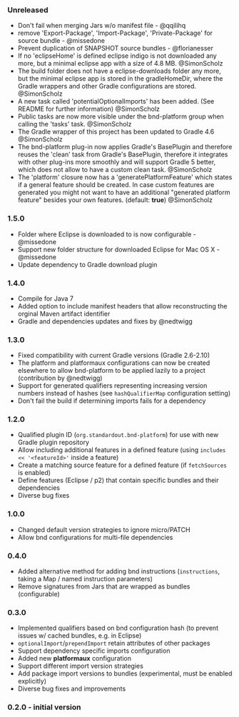 ### Unreleased

 - Don't fail when merging Jars w/o manifest file - @qqilihq
 - remove 'Export-Package', 'Import-Package', 'Private-Package' for source bundle - @missedone
 - Prevent duplication of SNAPSHOT source bundles - @florianesser
 - If no 'eclipseHome' is defined eclipse indigo is not downloaded any more, but a minimal eclipse app with a size of 4.8 MB. @SimonScholz
 - The build folder does not have a eclipse-downloads folder any more, but the minimal eclipse app is stored in the gradleHomeDir, where the Gradle wrappers and other Gradle configurations are stored. @SimonScholz
 - A new task called 'potentialOptionalImports' has been added. (See README for further information) @SimonScholz
 - Public tasks are now more visible under the bnd-platform group when calling the 'tasks' task. @SimonScholz
 - The Gradle wrapper of this project has been updated to Gradle 4.6 @SimonScholz
 - The bnd-platform plug-in now applies Gradle's BasePlugin and therefore reuses the 'clean' task from Gradle's BasePlugin, therefore it integrates with other plug-ins more smoothly and will support Gradle 5 better, which does not allow to have a custom clean task. @SimonScholz
 - The 'platform' closure now has a 'generatePlatformFeature' which states if a general feature should be created. In case custom features are generated you might not want to have an additional "generated platform feature" besides your own features. (default: **true**) @SimonScholz


### 1.5.0

 - Folder where Eclipse is downloaded to is now configurable - @missedone
 - Support new folder structure for downloaded Eclipse for Mac OS X - @missedone
 - Update dependency to Gradle download plugin

### 1.4.0

 - Compile for Java 7
 - Added option to include manifest headers that allow reconstructing the orginal Maven artifact identifier
 - Gradle and dependencies updates and fixes by @nedtwigg

### 1.3.0

 - Fixed compatibility with current Gradle versions (Gradle 2.6-2.10)
 - The platform and platformaux configurations can now be created elsewhere to allow bnd-platform to be applied lazily to a project (contribution by @nedtwigg)
 - Support for generated qualifiers representing increasing version numbers instead of hashes (see `hashQualifierMap` configuration setting)
 - Don't fail the build if determining imports fails for a dependency

### 1.2.0

 - Qualified plugin ID (`org.standardout.bnd-platform`) for use with new Gradle plugin repository
 - Allow including additional features in a defined feature (using `includes << '<featureId>'` inside a feature)
 - Create a matching source feature for a defined feature (if `fetchSources` is enabled)
 - Define features (Eclipse / p2) that contain specific bundles and their dependencies
 - Diverse bug fixes

### 1.0.0

 - Changed default version strategies to ignore micro/PATCH
 - Allow bnd configurations for multi-file dependencies

### 0.4.0

 - Added alternative method for adding bnd instructions (`instructions`, taking a Map / named instruction parameters)
 - Remove signatures from Jars that are wrapped as bundles (configurable)

### 0.3.0

 - Implemented qualifiers based on bnd configuration hash (to prevent issues w/ cached bundles, e.g. in Eclipse)
 - `optionalImport`/`prependImport` retain attributes of other packages
 - Support dependency specific imports configuration
 - Added new **platformaux** configuration
 - Support different import version strategies
 - Add package import versions to bundles (experimental, must be enabled explicitly)
 - Diverse bug fixes and improvements

### 0.2.0 - initial version
